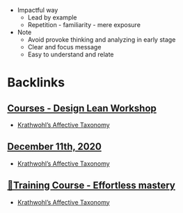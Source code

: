 - Impactful way
    - Lead by example
    - Repetition - familiarity - mere exposure
- Note
    - Avoid provoke thinking and analyzing in early stage
    -  Clear and focus message
    - Easy to understand and relate

# Backlinks
## [Courses - Design Lean Workshop](<Courses - Design Lean Workshop.md>)
- [Krathwohl’s Affective Taxonomy](<Krathwohl’s Affective Taxonomy.md>)

## [December 11th, 2020](<December 11th, 2020.md>)
- [Krathwohl’s Affective Taxonomy](<Krathwohl’s Affective Taxonomy.md>)

## [🌱Training Course - Effortless mastery](<🌱Training Course - Effortless mastery.md>)
- [Krathwohl’s Affective Taxonomy](<Krathwohl’s Affective Taxonomy.md>)

